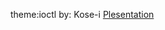 theme:ioctl
by: Kose-i
[Plesentation](https://gitpitch.com/Kose-i/Plesentation_Document?=cir-kit/2019-02-09/)
